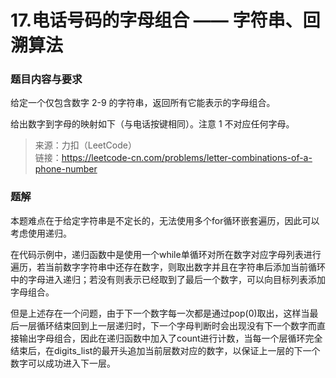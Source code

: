# 17.电话号码的字母组合 —— 字符串、回溯算法

### 题目内容与要求

给定一个仅包含数字 2-9 的字符串，返回所有它能表示的字母组合。

给出数字到字母的映射如下（与电话按键相同）。注意 1 不对应任何字母。

> 来源：力扣（LeetCode）\
链接：https://leetcode-cn.com/problems/letter-combinations-of-a-phone-number

### 题解

本题难点在于给定字符串是不定长的，无法使用多个for循环嵌套遍历，因此可以考虑使用递归。

在代码示例中，递归函数中是使用一个while单循环对所在数字对应字母列表进行遍历，若当前数字字符串中还存在数字，则取出数字并且在字符串后添加当前循环中的字母进入递归；若没有则表示已经取到了最后一个数字，可以向目标列表添加字母组合。

但是上述存在一个问题，由于下一个数字每一次都是通过pop(0)取出，这样当最后一层循环结束回到上一层递归时，下一个字母判断时会出现没有下一个数字而直接输出字母组合，因此在递归函数中加入了count进行计数，当每一个层循环完全结束后，在digits_list的最开头追加当前层数对应的数字，以保证上一层的下一个数字可以成功进入下一层。
